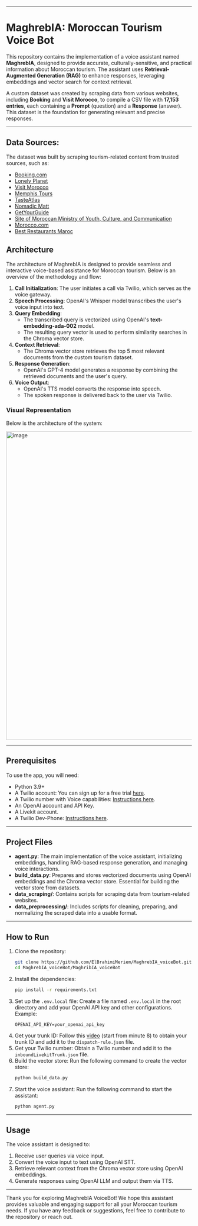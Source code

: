
________________________________________

# MaghrebIA: Moroccan Tourism Voice Bot

This repository contains the implementation of a voice assistant named **MaghrebIA**, designed to provide accurate, culturally-sensitive, and practical information about Moroccan tourism. The assistant uses **Retrieval-Augmented Generation (RAG)** to enhance responses, leveraging embeddings and vector search for context retrieval.

A custom dataset was created by scraping data from various websites, including **Booking** and **Visit Morocco**, to compile a CSV file with **17,153 entries**, each containing a **Prompt** (question) and a **Response** (answer). This dataset is the foundation for generating relevant and precise responses.

---
##  Data Sources: 
 The dataset was built by scraping tourism-related content from trusted sources, such as:
  - [Booking.com](https://www.booking.com/)
  - [Lonely Planet](https://www.lonelyplanet.com/)
  - [Visit Morocco](https://www.visitmorocco.com/)
  - [Memphis Tours](https://www.memphistours.com/)
  - [TasteAtlas](https://www.tasteatlas.com/)
  - [Nomadic Matt](https://www.nomadicmatt.com/)
  - [GetYourGuide](https://www.getyourguide.com/)
  - [Site of Moroccan Ministry of Youth, Culture, and Communication](https://mtaess.gov.ma/fr/annuaires/annuaire-des-etablissements-dhebergements-touristique/)
  - [Morocco.com](https://www.morocco.com/)
  - [Best Restaurants Maroc](https://www.bestrestaurantsmaroc.com/)


## Architecture 

The architecture of MaghrebIA is designed to provide seamless and interactive voice-based assistance for Moroccan tourism. Below is an overview of the methodology and flow:

1. **Call Initialization**: The user initiates a call via Twilio, which serves as the voice gateway.
2. **Speech Processing**: OpenAI's Whisper model transcribes the user's voice input into text.
3. **Query Embedding**:
   - The transcribed query is vectorized using OpenAI's **text-embedding-ada-002** model.
   - The resulting query vector is used to perform similarity searches in the Chroma vector store.
4. **Context Retrieval**:
   - The Chroma vector store retrieves the top 5 most relevant documents from the custom tourism dataset.
5. **Response Generation**:
   - OpenAI's GPT-4 model generates a response by combining the retrieved documents and the user's query.
6. **Voice Output**:
   - OpenAI's TTS model converts the response into speech.
   - The spoken response is delivered back to the user via Twilio.

### Visual Representation

Below is the architecture of the system:

<img width="834" alt="image" src="https://github.com/user-attachments/assets/8545add5-3ea7-41f4-a990-3322c0ccf7a3" />

---

## Prerequisites

To use the app, you will need:

- Python 3.9+
- A Twilio account: You can sign up for a free trial [here](https://www.twilio.com/login?iss=https%3A%2F%2Flogin.twilio.com%2F).
- A Twilio number with Voice capabilities: [Instructions here](https://help.twilio.com/articles/223135247-How-to-Search-for-and-Buy-a-Twilio-Phone-Number-from-Console).
- An OpenAI account and API Key.
- A Livekit account.
- A Twilio Dev-Phone: [Instructions here](https://www.twilio.com/docs/labs/dev-phone#install-the-dev-phone).

---

## Project Files

- **agent.py**: The main implementation of the voice assistant, initializing embeddings, handling RAG-based response generation, and managing voice interactions.
- **build\_data.py**: Prepares and stores vectorized documents using OpenAI embeddings and the Chroma vector store. Essential for building the vector store from datasets.
- **data_scraping/**: Contains scripts for scraping data from tourism-related websites.
- **data_preprocessing/**: Includes scripts for cleaning, preparing, and normalizing the scraped data into a usable format.
---

## How to Run

1. Clone the repository:
   ```bash
   git clone https://github.com/ElBrahimiMeriem/MaghrebIA_voiceBot.git  
   cd MaghrebIA_voiceBot/MaghribIA_voiceBot
   ```
2. Install the dependencies:
   ```bash
   pip install -r requirements.txt
   ```
3. Set up the `.env.local` file:
   Create a file named `.env.local` in the root directory and add your OpenAI API key and other configurations. Example:
   ```
   OPENAI_API_KEY=your_openai_api_key
   ```
4. Get your trunk ID:
   Follow this [video](https://www.youtube.com/watch?v=8O1_j9c-Lls\&t=583s) (start from minute 8) to obtain your trunk ID and add it to the `dispatch-rule.json` file.
5. Get your Twilio number:
   Obtain a Twilio number and add it to the `inboundLivekitTrunk.json` file.
6. Build the vector store:
   Run the following command to create the vector store:
   ```bash
   python build_data.py
   ```
7. Start the voice assistant:
   Run the following command to start the assistant:
   ```bash
   python agent.py
   ```

---

## Usage

The voice assistant is designed to:

1. Receive user queries via voice input.
2. Convert the voice input to text using OpenAI STT.
3. Retrieve relevant context from the Chroma vector store using OpenAI embeddings.
4. Generate responses using OpenAI LLM and output them via TTS.

---

Thank you for exploring MaghrebIA VoiceBot! We hope this assistant provides valuable and engaging support for all your Moroccan tourism needs. If you have any feedback or suggestions, feel free to contribute to the repository or reach out.
